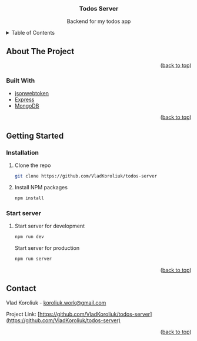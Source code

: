 <div id="top"></div>



<br />
<div align="center">
<h3 align="center">Todos Server</h3>

  <p align="center">
    Backend for my todos app
    <br />
    <!-- <a href="https://github.com/github_username/repo_name"><strong>Explore the docs »</strong></a>
    <br />
    <br />
    <a href="https://github.com/github_username/repo_name">View Demo</a>
    ·
    <a href="https://github.com/github_username/repo_name/issues">Report Bug</a>
    ·
    <a href="https://github.com/github_username/repo_name/issues">Request Feature</a> -->
  </p>
</div>



<!-- TABLE OF CONTENTS -->
<details>
  <summary>Table of Contents</summary>
  <ol>
    <li>
      <a href="#about-the-project">About The Project</a>
      <ul>
        <li><a href="#built-with">Built With</a></li>
      </ul>
    </li>
    <li>
      <a href="#getting-started">Getting Started</a>
      <ul>
        <li><a href="#installation">Installation</a></li>
      </ul>
    </li>
    <li><a href="#contact">Contact</a></li>
  </ol>
</details>



<!-- ABOUT THE PROJECT -->
## About The Project


<p align="right">(<a href="#top">back to top</a>)</p>



### Built With


* [jsonwebtoken](https://www.npmjs.com/package/jsonwebtoken)
* [Express](https://expressjs.com/)
* [MongoDB](https://www.mongodb.com/)


<p align="right">(<a href="#top">back to top</a>)</p>



<!-- GETTING STARTED -->
## Getting Started

### Installation


1. Clone the repo
   ```sh
   git clone https://github.com/VladKoroliuk/todos-server
   ```
2. Install NPM packages
   ```sh
   npm install
   ```
### Start server

1. Start server for development
    ```sh
   npm run dev
   ```
   Start server for production
    ```sh
   npm run server
   ```

<p align="right">(<a href="#top">back to top</a>)</p>

<!-- CONTACT -->
## Contact

Vlad Koroliuk - koroliuk.work@gmail.com

Project Link: [https://github.com/VladKoroliuk/todos-server](https://github.com/VladKoroliuk/todos-server)

<p align="right">(<a href="#top">back to top</a>)</p>

